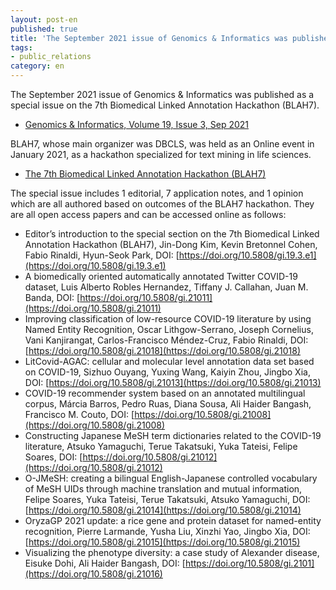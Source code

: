 ```yaml
---
layout: post-en
published: true
title: 'The September 2021 issue of Genomics & Informatics was published as a special issue on the 7th Biomedical Linked Annotation Hackathon (BLAH7).'
tags:
- public_relations
category: en
---
```

The September 2021 issue of Genomics & Informatics was published as a special issue on the 7th Biomedical Linked Annotation Hackathon (BLAH7).
- [Genomics & Informatics, Volume 19, Issue 3, Sep 2021](https://genominfo.org/current/index.php?vol=19&no=3)

BLAH7, whose main organizer was DBCLS, was held as an Online event in January 2021, as a hackathon specialized for text mining in life sciences.
- [The 7th Biomedical Linked Annotation Hackathon (BLAH7)](https://blah7.linkedannotation.org)

The special issue includes 1 editorial, 7 application notes, and 1 opinion which are all authored based on outcomes of the BLAH7 hackathon. They are all open access papers and can be accessed online as follows:
- Editor’s introduction to the special section on the 7th Biomedical Linked Annotation Hackathon (BLAH7), Jin-Dong Kim, Kevin Bretonnel Cohen, Fabio Rinaldi, Hyun-Seok Park, DOI: [https://doi.org/10.5808/gi.19.3.e1](https://doi.org/10.5808/gi.19.3.e1)
- A biomedically oriented automatically annotated Twitter COVID-19 dataset, Luis Alberto Robles Hernandez, Tiffany J. Callahan, Juan M. Banda, DOI: [https://doi.org/10.5808/gi.21011](https://doi.org/10.5808/gi.21011)
- Improving classification of low-resource COVID-19 literature by using Named Entity Recognition, Oscar Lithgow-Serrano, Joseph Cornelius, Vani Kanjirangat, Carlos-Francisco Méndez-Cruz, Fabio Rinaldi, DOI: [https://doi.org/10.5808/gi.21018](https://doi.org/10.5808/gi.21018)
- LitCovid-AGAC: cellular and molecular level annotation data set based on COVID-19, Sizhuo Ouyang, Yuxing Wang, Kaiyin Zhou, Jingbo Xia, DOI: [https://doi.org/10.5808/gi.21013](https://doi.org/10.5808/gi.21013)
- COVID-19 recommender system based on an annotated multilingual corpus, Márcia Barros, Pedro Ruas, Diana Sousa, Ali Haider Bangash, Francisco M. Couto, DOI: [https://doi.org/10.5808/gi.21008](https://doi.org/10.5808/gi.21008)
- Constructing Japanese MeSH term dictionaries related to the COVID-19 literature, Atsuko Yamaguchi, Terue Takatsuki, Yuka Tateisi, Felipe Soares, DOI: [https://doi.org/10.5808/gi.21012](https://doi.org/10.5808/gi.21012)
- O-JMeSH: creating a bilingual English-Japanese controlled vocabulary of MeSH UIDs through machine translation and mutual information, Felipe Soares, Yuka Tateisi, Terue Takatsuki, Atsuko Yamaguchi, DOI: [https://doi.org/10.5808/gi.21014](https://doi.org/10.5808/gi.21014)
- OryzaGP 2021 update: a rice gene and protein dataset for named-entity recognition, Pierre Larmande, Yusha Liu, Xinzhi Yao, Jingbo Xia, DOI: [https://doi.org/10.5808/gi.21015](https://doi.org/10.5808/gi.21015)
- Visualizing the phenotype diversity: a case study of Alexander disease, Eisuke Dohi, Ali Haider Bangash, DOI: [https://doi.org/10.5808/gi.2101](https://doi.org/10.5808/gi.21016)
